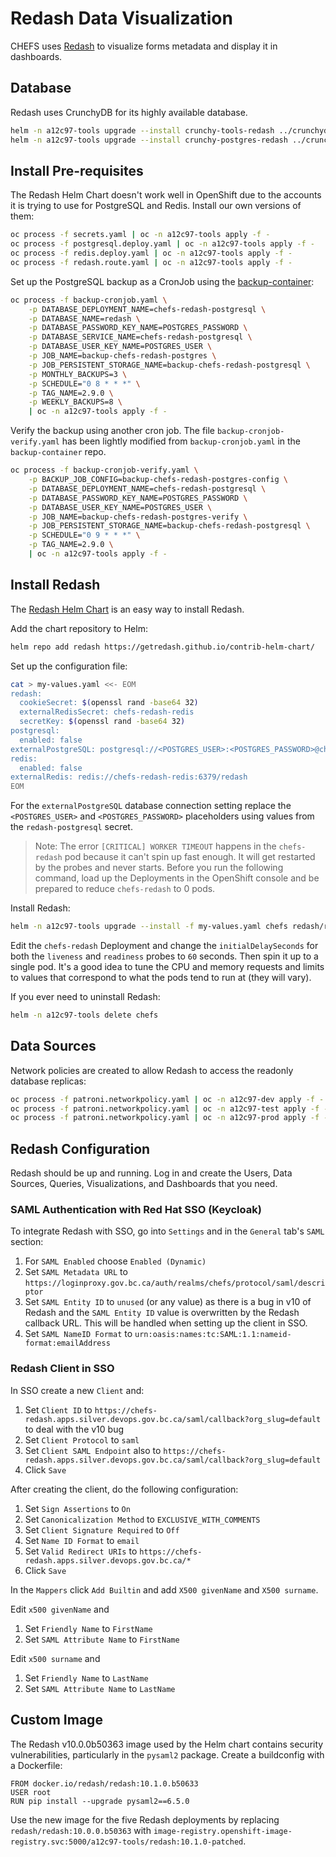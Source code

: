 # Redash Data Visualization

CHEFS uses [Redash](https://redash.io) to visualize forms metadata and display it in dashboards.

## Database

Redash uses CrunchyDB for its highly available database.

```sh
helm -n a12c97-tools upgrade --install crunchy-tools-redash ../crunchydb/charts/tools -f crunchydb-tools-values.yaml
helm -n a12c97-tools upgrade --install crunchy-postgres-redash ../crunchydb/charts/crunchy-postgres -f crunchydb-postgres-values-no-limits.yaml -f crunchydb-postgres-values.yaml
```

## Install Pre-requisites

The Redash Helm Chart doesn't work well in OpenShift due to the accounts it is trying to use for PostgreSQL and Redis. Install our own versions of them:

```sh
oc process -f secrets.yaml | oc -n a12c97-tools apply -f -
oc process -f postgresql.deploy.yaml | oc -n a12c97-tools apply -f -
oc process -f redis.deploy.yaml | oc -n a12c97-tools apply -f -
oc process -f redash.route.yaml | oc -n a12c97-tools apply -f -
```

Set up the PostgreSQL backup as a CronJob using the [backup-container](https://github.com/BCDevOps/backup-container):

```sh
oc process -f backup-cronjob.yaml \
    -p DATABASE_DEPLOYMENT_NAME=chefs-redash-postgresql \
    -p DATABASE_NAME=redash \
    -p DATABASE_PASSWORD_KEY_NAME=POSTGRES_PASSWORD \
    -p DATABASE_SERVICE_NAME=chefs-redash-postgresql \
    -p DATABASE_USER_KEY_NAME=POSTGRES_USER \
    -p JOB_NAME=backup-chefs-redash-postgres \
    -p JOB_PERSISTENT_STORAGE_NAME=backup-chefs-redash-postgresql \
    -p MONTHLY_BACKUPS=3 \
    -p SCHEDULE="0 8 * * *" \
    -p TAG_NAME=2.9.0 \
    -p WEEKLY_BACKUPS=8 \
    | oc -n a12c97-tools apply -f -
```

Verify the backup using another cron job. The file `backup-cronjob-verify.yaml` has been lightly modified from `backup-cronjob.yaml` in the `backup-container` repo.

```sh
oc process -f backup-cronjob-verify.yaml \
    -p BACKUP_JOB_CONFIG=backup-chefs-redash-postgres-config \
    -p DATABASE_DEPLOYMENT_NAME=chefs-redash-postgresql \
    -p DATABASE_PASSWORD_KEY_NAME=POSTGRES_PASSWORD \
    -p DATABASE_USER_KEY_NAME=POSTGRES_USER \
    -p JOB_NAME=backup-chefs-redash-postgres-verify \
    -p JOB_PERSISTENT_STORAGE_NAME=backup-chefs-redash-postgresql \
    -p SCHEDULE="0 9 * * *" \
    -p TAG_NAME=2.9.0 \
    | oc -n a12c97-tools apply -f -
```

## Install Redash

The [Redash Helm Chart](https://github.com/getredash/contrib-helm-chart) is an easy way to install Redash.

Add the chart repository to Helm:

```sh
helm repo add redash https://getredash.github.io/contrib-helm-chart/
```

Set up the configuration file:

```sh
cat > my-values.yaml <<- EOM
redash:
  cookieSecret: $(openssl rand -base64 32)
  externalRedisSecret: chefs-redash-redis
  secretKey: $(openssl rand -base64 32)
postgresql:
  enabled: false
externalPostgreSQL: postgresql://<POSTGRES_USER>:<POSTGRES_PASSWORD>@chefs-redash-postgresql:5432/redash
redis:
  enabled: false
externalRedis: redis://chefs-redash-redis:6379/redash
EOM
```

For the `externalPostgreSQL` database connection setting replace the `<POSTGRES_USER>` and `<POSTGRES_PASSWORD>` placeholders using values from the `redash-postgresql` secret.

> Note: The error `[CRITICAL] WORKER TIMEOUT` happens in the `chefs-redash` pod because it can't spin up fast enough. It will get restarted by the probes and never starts. Before you run the following command, load up the Deployments in the OpenShift console and be prepared to reduce `chefs-redash` to 0 pods.

Install Redash:

```sh
helm -n a12c97-tools upgrade --install -f my-values.yaml chefs redash/redash
```

Edit the `chefs-redash` Deployment and change the `initialDelaySeconds` for both the `liveness` and `readiness` probes to `60` seconds. Then spin it up to a single pod. It's a good idea to tune the CPU and memory requests and limits to values that correspond to what the pods tend to run at (they will vary).

If you ever need to uninstall Redash:

```sh
helm -n a12c97-tools delete chefs
```

## Data Sources

Network policies are created to allow Redash to access the readonly database replicas:

```sh
oc process -f patroni.networkpolicy.yaml | oc -n a12c97-dev apply -f -
oc process -f patroni.networkpolicy.yaml | oc -n a12c97-test apply -f -
oc process -f patroni.networkpolicy.yaml | oc -n a12c97-prod apply -f -
```

## Redash Configuration

Redash should be up and running. Log in and create the Users, Data Sources, Queries, Visualizations, and Dashboards that you need.

### SAML Authentication with Red Hat SSO (Keycloak)

To integrate Redash with SSO, go into `Settings` and in the `General` tab's `SAML` section:

1. For `SAML Enabled` choose `Enabled (Dynamic)`
1. Set `SAML Metadata URL` to `https://loginproxy.gov.bc.ca/auth/realms/chefs/protocol/saml/descriptor`
1. Set `SAML Entity ID` to `unused` (or any value) as there is a bug in v10 of Redash and the `SAML Entity ID` value is overwritten by the Redash callback URL. This will be handled when setting up the client in SSO.
1. Set `SAML NameID Format` to `urn:oasis:names:tc:SAML:1.1:nameid-format:emailAddress`

### Redash Client in SSO

In SSO create a new `Client` and:

1. Set `Client ID` to `https://chefs-redash.apps.silver.devops.gov.bc.ca/saml/callback?org_slug=default` to deal with the v10 bug
1. Set `Client Protocol` to `saml`
1. Set `Client SAML Endpoint` also to `https://chefs-redash.apps.silver.devops.gov.bc.ca/saml/callback?org_slug=default`
1. Click `Save`

After creating the client, do the following configuration:

1. Set `Sign Assertions` to `On`
1. Set `Canonicalization Method` to `EXCLUSIVE_WITH_COMMENTS`
1. Set `Client Signature Required` to `Off`
1. Set `Name ID Format` to `email`
1. Set `Valid Redirect URIs` to `https://chefs-redash.apps.silver.devops.gov.bc.ca/*`
1. Click `Save`

In the `Mappers` click `Add Builtin` and add `X500 givenName` and `X500 surname`.

Edit `x500 givenName` and

1. Set `Friendly Name` to `FirstName`
1. Set `SAML Attribute Name` to `FirstName`

Edit `x500 surname` and

1. Set `Friendly Name` to `LastName`
1. Set `SAML Attribute Name` to `LastName`

## Custom Image

The Redash v10.0.0b50363 image used by the Helm chart contains security vulnerabilities, particularly in the `pysaml2` package. Create a buildconfig with a Dockerfile:

```
FROM docker.io/redash/redash:10.1.0.b50633
USER root
RUN pip install --upgrade pysaml2==6.5.0
```

Use the new image for the five Redash deployments by replacing `redash/redash:10.0.0.b50363` with `image-registry.openshift-image-registry.svc:5000/a12c97-tools/redash:10.1.0-patched`.
